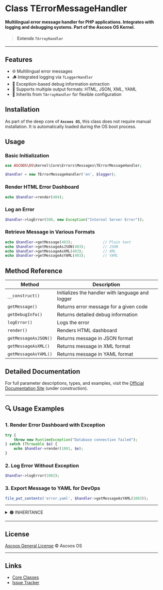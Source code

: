 # Class TErrorMessageHandler

**Multilingual error message handler for PHP applications. Integrates with logging and debugging systems. Part of the Ascoos OS Kernel.**

> #### Extends `TArrayHandler`

---

## Features

- 🌐 Multilingual error messages
- 🪵 Integrated logging via `TLoggerHandler`
- 🐞 Exception-based debug information extraction
- 📄 Supports multiple output formats: HTML, JSON, XML, YAML
- 🧩 Inherits from `TArrayHandler` for flexible configuration

## Installation

As part of the deep core of **`Ascoos OS`**, this class does not require manual installation. It is automatically loaded during the OS boot process.

## Usage

### Basic Initialization

```php
use ASCOOS\OS\Kernel\Core\Errors\Messages\TErrorMessageHandler;

$handler = new TErrorMessageHandler('en', $logger);
```

### Render HTML Error Dashboard

```php
echo $handler->render(404);
```

### Log an Error

```php
$handler->logError(500, new Exception("Internal Server Error"));
```

### Retrieve Message in Various Formats

```php
echo $handler->getMessage(403);              // Plain text
echo $handler->getMessageAsJSON(403);        // JSON
echo $handler->getMessageAsXML(403);         // XML
echo $handler->getMessageAsYAML(403);        // YAML
```

## Method Reference

| Method                  | Description                                         |
|------------------------|-----------------------------------------------------|
| `__construct()`         | Initializes the handler with language and logger    |
| `getMessage()`          | Returns error message for a given code              |
| `getDebugInfo()`        | Returns detailed debug information                  |
| `logError()`            | Logs the error                                      |
| `render()`              | Renders HTML dashboard                              |
| `getMessageAsJSON()`    | Returns message in JSON format                      |
| `getMessageAsXML()`     | Returns message in XML format                       |
| `getMessageAsYAML()`    | Returns message in YAML format                      |

## Detailed Documentation

For full parameter descriptions, types, and examples, visit the [Official Documentation Site](https://docs.ascoos.com) (under construction).

---

## 🔍 Usage Examples

### 1. Render Error Dashboard with Exception

```php
try {
    throw new RuntimeException("Database connection failed");
} catch (Throwable $e) {
    echo $handler->render(1001, $e);
}
```

### 2. Log Error Without Exception

```php
$handler->logError(1002);
```

### 3. Export Message to YAML for DevOps

```php
file_put_contents('error.yaml', $handler->getMessageAsYAML(1003));
```

---

<details>
<summary>🟠 INHERITANCE</summary>

Inherits methods and properties from `TArrayHandler` and `TObject`.
</details>

---

## License

[Ascoos General License](http://docs.ascoos.com/lics/ascoos/AGL.html) © Ascoos OS

---

## Links
- [Core Classes](/docs/kernel/CLASS.md)
- [Issue Tracker](https://issues.ascoos.com)
```
